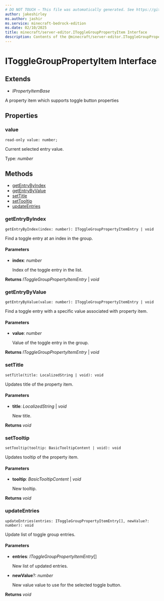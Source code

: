 ```yaml
---
# DO NOT TOUCH — This file was automatically generated. See https://github.com/mojang/minecraftapidocsgenerator to modify descriptions, examples, etc.
author: jakeshirley
ms.author: jashir
ms.service: minecraft-bedrock-edition
ms.date: 02/10/2025
title: minecraft/server-editor.IToggleGroupPropertyItem Interface
description: Contents of the @minecraft/server-editor.IToggleGroupPropertyItem class.
---
```

# IToggleGroupPropertyItem Interface

## Extends
- *IPropertyItemBase*

A property item which supports toggle button properties

## Properties

### **value**
`read-only value: number;`

Current selected entry value.

Type: *number*

## Methods
- [getEntryByIndex](#getentrybyindex)
- [getEntryByValue](#getentrybyvalue)
- [setTitle](#settitle)
- [setTooltip](#settooltip)
- [updateEntries](#updateentries)

### **getEntryByIndex**
`
getEntryByIndex(index: number): IToggleGroupPropertyItemEntry | void
`

Find a toggle entry at an index in the group.

#### **Parameters**
- **index**: *number*
  
  Index of the toggle entry in the list.

**Returns** *IToggleGroupPropertyItemEntry* | *void*

### **getEntryByValue**
`
getEntryByValue(value: number): IToggleGroupPropertyItemEntry | void
`

Find a toggle entry with a specific value associated with property item.

#### **Parameters**
- **value**: *number*
  
  Value of the toggle entry in the group.

**Returns** *IToggleGroupPropertyItemEntry* | *void*

### **setTitle**
`
setTitle(title: LocalizedString | void): void
`

Updates title of the property item.

#### **Parameters**
- **title**: *LocalizedString* | *void*
  
  New title.

**Returns** *void*

### **setTooltip**
`
setTooltip(tooltip: BasicTooltipContent | void): void
`

Updates tooltip of the property item.

#### **Parameters**
- **tooltip**: *BasicTooltipContent* | *void*
  
  New tooltip.

**Returns** *void*

### **updateEntries**
`
updateEntries(entries: IToggleGroupPropertyItemEntry[], newValue?: number): void
`

Update list of toggle group entries.

#### **Parameters**
- **entries**: *IToggleGroupPropertyItemEntry*[]
  
  New list of updated entries.
- **newValue**?: *number*
  
  New value value to use for the selected toggle button.

**Returns** *void*
